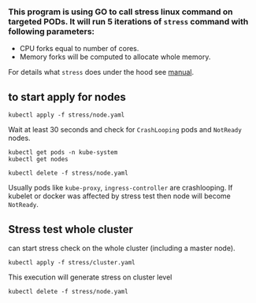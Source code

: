 ### This program is using GO to call stress linux command on targeted PODs. It will run 5 iterations of `stress` command with following parameters:

- CPU forks equal to number of cores.
- Memory forks will be computed to allocate whole memory.

For details what `stress` does under the hood see [manual](https://linux.die.net/man/1/stress).

## to start apply for nodes

```
kubectl apply -f stress/node.yaml
```

Wait at least 30 seconds and check for `CrashLooping` pods and `NotReady` nodes.

```
kubectl get pods -n kube-system
kubectl get nodes
```

```
kubectl delete -f stress/node.yaml
```

Usually pods like `kube-proxy`, `ingress-controller` are crashlooping. If kubelet or docker was affected by stress test then node will become `NotReady`.

## Stress test whole cluster

can start stress check on the whole cluster (including a master node).

```
kubectl apply -f stress/cluster.yaml
```

This execution will generate stress on cluster level
```
kubectl delete -f stress/node.yaml
```

